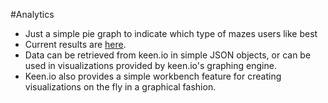 #Analytics

- Just a simple pie graph to indicate which type of mazes users like best
- Current results are [here](http://axemaze.herokuapp.com/pie.html).
- Data can be retrieved from keen.io in simple JSON objects, or can be used in visualizations provided by keen.io's graphing engine.
- Keen.io also provides a simple workbench feature for creating visualizations on the fly in a graphical fashion.

